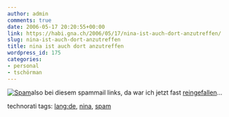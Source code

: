 ```yaml
---
author: admin
comments: true
date: 2006-05-17 20:20:55+00:00
link: https://habi.gna.ch/2006/05/17/nina-ist-auch-dort-anzutreffen/
slug: nina-ist-auch-dort-anzutreffen
title: nina ist auch dort anzutreffen
wordpress_id: 175
categories:
- personal
- tschörman
---
```



[![Spam](https://habi.gna.ch/blog/images/spam-tm.jpg)](https://habi.gna.ch/blog/images/spam.jpg)also bei diesem spammail links, da war ich jetzt fast [reingefallen](http://flickr.com/photos/habi/tags/nina/)...





technorati tags: [lang:de](http://www.technorati.com/tag/lang:de), [nina](http://www.technorati.com/tag/nina), [spam](http://www.technorati.com/tag/spam)
